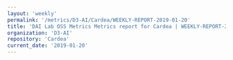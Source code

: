 ```yaml
---
layout: 'weekly'
permalink: '/metrics/D3-AI/Cardea/WEEKLY-REPORT-2019-01-20'
title: 'DAI Lab OSS Metrics Metrics report for Cardea | WEEKLY-REPORT-2019-01-20'
organization: 'D3-AI'
repository: 'Cardea'
current_date: '2019-01-20'
---
```

